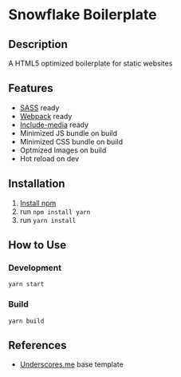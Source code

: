 # Snowflake Boilerplate

## Description

A HTML5 optimized boilerplate for static websites

## Features

- [SASS](https://sass-lang.com/) ready
- [Webpack](https://webpack.js.org/) ready
- [Include-media](https://github.com/eduardoboucas/include-media) ready
- Minimized JS bundle on build
- Minimized CSS bundle on build
- Optmized Images on build
- Hot reload on dev

## Installation

1. [Install npm](https://www.npmjs.com/get-npm)
2. run `npm install yarn`
3. run `yarn install`

## How to Use

### Development 

`yarn start`

### Build

`yarn build`

## References

- [Underscores.me](https://underscores.me/) base template
